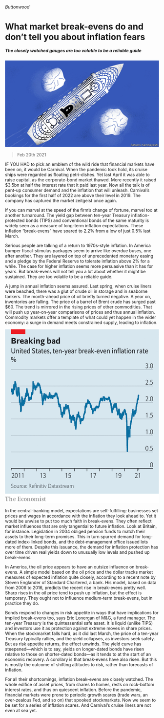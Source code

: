 ###### Buttonwood

# What market break-evens do and don’t tell you about inflation fears 

##### The closely watched gauges are too volatile to be a reliable guide 

![image](images/20210220_fnd001.jpg) 

> Feb 20th 2021 


IF YOU HAD to pick an emblem of the wild ride that financial markets have been on, it would be Carnival. When the pandemic took hold, its cruise ships were regarded as floating petri-dishes. Yet last April it was able to raise capital, as the corporate-bond market thawed. More recently it raised $3.5bn at half the interest rate that it paid last year. Now all the talk is of pent-up consumer demand and the inflation that will unleash. Carnival’s bookings for the first half of 2022 are above their level in 2019. The company has captured the market zeitgeist once again.


If you can marvel at the speed of the firm’s change of fortune, marvel too at another turnaround. The yield gap between ten-year Treasury inflation-protected bonds (TIPS) and conventional bonds of the same maturity is widely seen as a measure of long-term inflation expectations. These inflation “break-evens” have soared to 2.2% from a low of just 0.5% last March. 



Serious people are talking of a return to 1970s-style inflation. In America bumper fiscal-stimulus packages seem to arrive like overdue buses, one after another. They are layered on top of unprecedented monetary easing and a pledge by the Federal Reserve to tolerate inflation above 2% for a while. The case for higher inflation seems more persuasive than it has for years. But break-evens will not tell you a lot about whether it might be sustained. They are too volatile to be a reliable guide. 


A jump in annual inflation seems assured. Last spring, when cruise liners were beached, there was a glut of crude oil in storage and in seaborne tankers. The month-ahead price of oil briefly turned negative. A year on, inventories are falling. The price of a barrel of Brent crude has surged past $60. The trend is mirrored in the rising prices of other commodities. That will push up year-on-year comparisons of prices and thus annual inflation. Commodity markets offer a template of what could yet happen in the wider economy: a surge in demand meets constrained supply, leading to inflation. 

![image](images/20210220_FNC780.png) 



In the central-banking model, expectations are self-fulfilling: businesses set prices and wages in accordance with the inflation they look ahead to. Yet it would be unwise to put too much faith in break-evens. They often reflect market influences that are only tangential to future inflation. Look at Britain, for instance. Legislation in 2004 obliged pension funds to match their assets to their long-term promises. This in turn spurred demand for long-dated index-linked bonds, and the debt-management office issued lots more of them. Despite this issuance, the demand for inflation protection has over time driven real yields down to unusually low levels and pushed up break-evens.


In America, the oil price appears to have an outsize influence on break-evens. A simple model based on the oil price and the dollar tracks market measures of expected inflation quite closely, according to a recent note by Steven Englander of Standard Chartered, a bank. His model, based on data from 2006 to 2016, predicts the recent rise in break-evens pretty well. Sharp rises in the oil price tend to push up inflation, but the effect is temporary. They ought not to influence medium-term break-evens, but in practice they do. 


Bonds respond to changes in risk appetite in ways that have implications for implied break-evens too, says Eric Lonergan of M&amp;G, a fund manager. The ten-year Treasury is the quintessential safe asset. It is liquid (unlike TIPS) and investors use it as protection against extreme moves in share prices. When the stockmarket falls hard, as it did last March, the price of a ten-year Treasury typically rallies, and the yield collapses, as investors seek safety. But as risk appetite returns, the effect unwinds. The yield curve has steepened—which is to say, yields on longer-dated bonds have risen relative to those on shorter-dated bonds—as it tends to at the start of an economic recovery. A corollary is that break-evens have also risen. But this is mostly the outcome of shifting attitudes to risk, rather than forecasts of inflation.


For all their shortcomings, inflation break-evens are closely watched. The whole edifice of asset prices, from shares to homes, rests on rock-bottom interest rates, and thus on quiescent inflation. Before the pandemic, financial markets were prone to periodic growth scares (trade wars, an over-zealous Fed, and so on) that spooked stockmarkets. Now we seem to be set for a series of inflation scares. And Carnival’s cruise liners are not even at sea yet.


